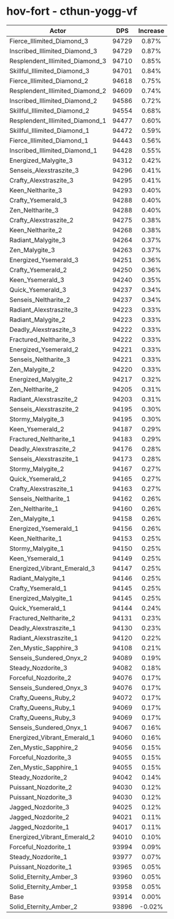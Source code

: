 # hov-fort - cthun-yogg-vf
| Actor | DPS | Increase |
|---|:---:|:---:|
|Fierce_Illimited_Diamond_3|94729|0.87%|
|Inscribed_Illimited_Diamond_3|94729|0.87%|
|Resplendent_Illimited_Diamond_3|94710|0.85%|
|Skillful_Illimited_Diamond_3|94701|0.84%|
|Fierce_Illimited_Diamond_2|94618|0.75%|
|Resplendent_Illimited_Diamond_2|94609|0.74%|
|Inscribed_Illimited_Diamond_2|94586|0.72%|
|Skillful_Illimited_Diamond_2|94554|0.68%|
|Resplendent_Illimited_Diamond_1|94477|0.60%|
|Skillful_Illimited_Diamond_1|94472|0.59%|
|Fierce_Illimited_Diamond_1|94443|0.56%|
|Inscribed_Illimited_Diamond_1|94428|0.55%|
|Energized_Malygite_3|94312|0.42%|
|Senseis_Alexstraszite_3|94296|0.41%|
|Crafty_Alexstraszite_3|94295|0.41%|
|Keen_Neltharite_3|94293|0.40%|
|Crafty_Ysemerald_3|94288|0.40%|
|Zen_Neltharite_3|94288|0.40%|
|Crafty_Alexstraszite_2|94275|0.38%|
|Keen_Neltharite_2|94268|0.38%|
|Radiant_Malygite_3|94264|0.37%|
|Zen_Malygite_3|94263|0.37%|
|Energized_Ysemerald_3|94251|0.36%|
|Crafty_Ysemerald_2|94250|0.36%|
|Keen_Ysemerald_3|94240|0.35%|
|Quick_Ysemerald_3|94237|0.34%|
|Senseis_Neltharite_2|94237|0.34%|
|Radiant_Alexstraszite_3|94223|0.33%|
|Radiant_Malygite_2|94223|0.33%|
|Deadly_Alexstraszite_3|94222|0.33%|
|Fractured_Neltharite_3|94222|0.33%|
|Energized_Ysemerald_2|94221|0.33%|
|Senseis_Neltharite_3|94221|0.33%|
|Zen_Malygite_2|94220|0.33%|
|Energized_Malygite_2|94217|0.32%|
|Zen_Neltharite_2|94205|0.31%|
|Radiant_Alexstraszite_2|94203|0.31%|
|Senseis_Alexstraszite_2|94195|0.30%|
|Stormy_Malygite_3|94195|0.30%|
|Keen_Ysemerald_2|94187|0.29%|
|Fractured_Neltharite_1|94183|0.29%|
|Deadly_Alexstraszite_2|94176|0.28%|
|Senseis_Alexstraszite_1|94173|0.28%|
|Stormy_Malygite_2|94167|0.27%|
|Quick_Ysemerald_2|94165|0.27%|
|Crafty_Alexstraszite_1|94163|0.27%|
|Senseis_Neltharite_1|94162|0.26%|
|Zen_Neltharite_1|94160|0.26%|
|Zen_Malygite_1|94158|0.26%|
|Energized_Ysemerald_1|94156|0.26%|
|Keen_Neltharite_1|94153|0.25%|
|Stormy_Malygite_1|94150|0.25%|
|Keen_Ysemerald_1|94149|0.25%|
|Energized_Vibrant_Emerald_3|94147|0.25%|
|Radiant_Malygite_1|94146|0.25%|
|Crafty_Ysemerald_1|94145|0.25%|
|Energized_Malygite_1|94145|0.25%|
|Quick_Ysemerald_1|94144|0.24%|
|Fractured_Neltharite_2|94131|0.23%|
|Deadly_Alexstraszite_1|94130|0.23%|
|Radiant_Alexstraszite_1|94120|0.22%|
|Zen_Mystic_Sapphire_3|94108|0.21%|
|Senseis_Sundered_Onyx_2|94089|0.19%|
|Steady_Nozdorite_3|94082|0.18%|
|Forceful_Nozdorite_2|94076|0.17%|
|Senseis_Sundered_Onyx_3|94076|0.17%|
|Crafty_Queens_Ruby_2|94072|0.17%|
|Crafty_Queens_Ruby_1|94069|0.17%|
|Crafty_Queens_Ruby_3|94069|0.17%|
|Senseis_Sundered_Onyx_1|94067|0.16%|
|Energized_Vibrant_Emerald_1|94060|0.16%|
|Zen_Mystic_Sapphire_2|94056|0.15%|
|Forceful_Nozdorite_3|94055|0.15%|
|Zen_Mystic_Sapphire_1|94055|0.15%|
|Steady_Nozdorite_2|94042|0.14%|
|Puissant_Nozdorite_2|94030|0.12%|
|Puissant_Nozdorite_3|94030|0.12%|
|Jagged_Nozdorite_3|94025|0.12%|
|Jagged_Nozdorite_2|94021|0.11%|
|Jagged_Nozdorite_1|94017|0.11%|
|Energized_Vibrant_Emerald_2|94010|0.10%|
|Forceful_Nozdorite_1|93994|0.09%|
|Steady_Nozdorite_1|93977|0.07%|
|Puissant_Nozdorite_1|93965|0.05%|
|Solid_Eternity_Amber_3|93960|0.05%|
|Solid_Eternity_Amber_1|93958|0.05%|
|Base|93914|0.00%|
|Solid_Eternity_Amber_2|93896|-0.02%|
